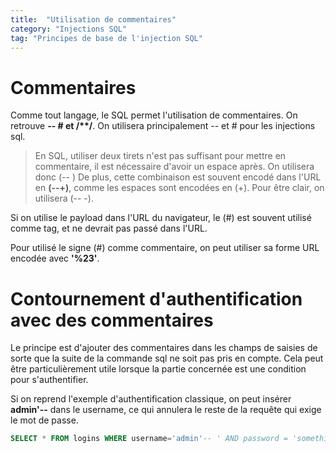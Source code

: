 ```yaml
---
title:  "Utilisation de commentaires"
category: "Injections SQL"
tag: "Principes de base de l'injection SQL"
---
```


# Commentaires

Comme tout langage, le SQL permet l'utilisation de commentaires. On retrouve **-- # et /\*\*/**.
On utilisera principalement -- et # pour les injections sql.

> En SQL, utiliser deux tirets n'est pas suffisant pour mettre en commentaire, il est nécessaire d'avoir un espace après. On utilisera donc (-- )
> De plus, cette combinaison est souvent encodé dans l'URL en **(--+)**, comme les espaces sont encodées en (+). Pour être clair, on utilisera (-- -).

Si on utilise le payload dans l'URL du navigateur, le (#) est souvent utilisé comme tag, et ne devrait pas passé dans l'URL.

Pour utilisé le signe (#) comme commentaire, on peut utiliser sa forme URL encodée avec **'%23'**.

# Contournement d'authentification avec des commentaires

Le principe est d'ajouter des commentaires dans les champs de saisies de sorte que la suite de la commande sql ne soit pas pris en compte. Cela peut être particulièrement utile lorsque la partie concernée est une condition pour s'authentifier.

Si on reprend l'exemple d'authentification classique, on peut insérer **admin'--** dans le username, ce qui annulera le reste de la requête qui exige le mot de passe.

```sql
SELECT * FROM logins WHERE username='admin'-- ' AND password = 'something';
```


